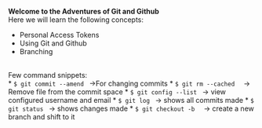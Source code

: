**Welcome to the Adventures of Git and Github**
<br>
Here we will learn the following concepts: <br>
* Personal Access Tokens
* Using Git and Github
* Branching
<br>
Few command snippets:<br>
* <code>$ git commit --amend </code> ->For changing commits
* <code>$ git rm --cached <nameoffile> </code> -> Remove file from the commit space
* <code>$ git config --list </code> -> view configured username and email
* <code>$ git log </code> -> shows all commits made
* <code>$ git status </code> -> shows changes made
* <code>$ git checkout -b <branchname> </code> -> create a new branch and shift to it
